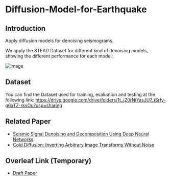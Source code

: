 # Diffusion-Model-for-Earthquake

## Introduction
Apply diffusion models for denoising seismograms. 

We apply the STEAD Dataset for different kind of denoising models, showing the different performance for each model:


![image](https://github.com/Daniele-Trappolini/Diffusion-Model-for-Earthquake/assets/119054935/7938d924-c31e-4cbb-997f-63ba86784f22)

## Dataset
You can find the Dataset used for training, evaluation and testing at the following link: https://drive.google.com/drive/folders/1t_jZ0rNiYasJU7_jSrfy-g6aTZ-rkvOu?usp=sharing

## Related Paper
* [Seismic Signal Denoising and Decomposition Using Deep Neural Networks](https://arxiv.org/abs/1811.02695)
* [Cold Diffusion: Inverting Arbitrary Image Transforms Without Noise](https://arxiv.org/abs/2208.09392)

## Overleaf Link (Temporary)
* [Draft Paper](https://www.overleaf.com/8838977992jktrdzrdcqss)
